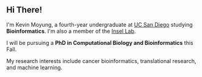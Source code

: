 ## Hi There!

I'm Kevin Moyung, a fourth-year undergraduate at [UC San Diego](http://ucsd.edu) studying **Bioinformatics**. I'm also a member of the [Insel Lab](http://insellab.ucsd.edu).

I will be pursuing a **PhD in Computational Biology and Bioinformatics** this Fall.

My research interests include cancer bioinformatics, translational research, and machine learning.




